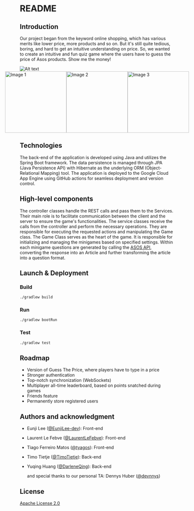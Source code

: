 # README

<!-- TABLE OF CONTENTS -->

## Introduction
Our project began from the keyword online shopping, which has various merits like lower price, more products and so on.
But it's still quite tedious, boring, and hard to get an intuitive understanding on price.
So, we wanted to create an intuitive and fun quiz game where the users have to guess the price of Asos products.
Show me the money!


<img src="img.png" alt="Alt text" style="max-width: 300px;">

<div style="display: flex; justify-content: center;">
  <img src="img.png" alt="Image 1" width="200" />
  <img src="img_1.png" alt="Image 2" width="200" />
  <img src="img_2.png" alt="Image 3" width="200" />
</div>



## Technologies
The back-end of the application is developed using Java and utilizes the Spring Boot framework. 
The data persistence is managed through JPA (Java Persistence API) with Hibernate as the underlying ORM (Object-Relational Mapping) tool. 
The application is deployed to the Google Cloud App Engine using GitHub actions for seamless deployment and version control.


## High-level components
The controller classes handle the REST calls and pass them to the Services. Their main role is to facilitate communication between the client and the server to ensure the game's functionalities.
The service classes receive the calls from the controller and perform the necessary operations. They are responsible for executing the requested actions and manipulating the Game class.
The Game Class serves as the heart of the game. It is responsible for initializing and managing the minigames based on specified settings.
Within each minigame questions are generated by calling the [ASOS API](https://rapidapi.com/apidojo/api/asos2), converting the response into an Article and further transforming the article into a question format.


## Launch & Deployment

### Build

```bash
./gradlew build
```

### Run

```bash
./gradlew bootRun
```

### Test

```bash
./gradlew test
```

## Roadmap
+ Version of Guess The Price, where players have to type in a price
+ Stronger authentication
+ Top-notch synchronization (WebSockets)
+ Multiplayer all-time leaderboard, based on points snatched during games
+ Friends feature
+ Permanently store registered users

## Authors and acknowledgment
+ Eunji Lee ([@EunjiLee-dev](https://github.com/EunjiLee-dev)): Front-end
+ Laurent Le Febve ([@LaurentLeFebve](https://github.com/LaurentLeFebve)): Front-end
+ Tiago Ferreiro Matos ([@tyagos](https://github.com/tyagos)): Front-end
+ Timo Tietje ([@TimoTietje](https://github.com/TimoTietje)): Back-end
+ Yuqing Huang ([@DarleneQing](https://github.com/DarleneQing)): Back-end

  and special thanks to our personal TA: Dennys Huber ([@devnnys](https://github.com/devnnys))

## License
[Apache License 2.0](LICENSE)
